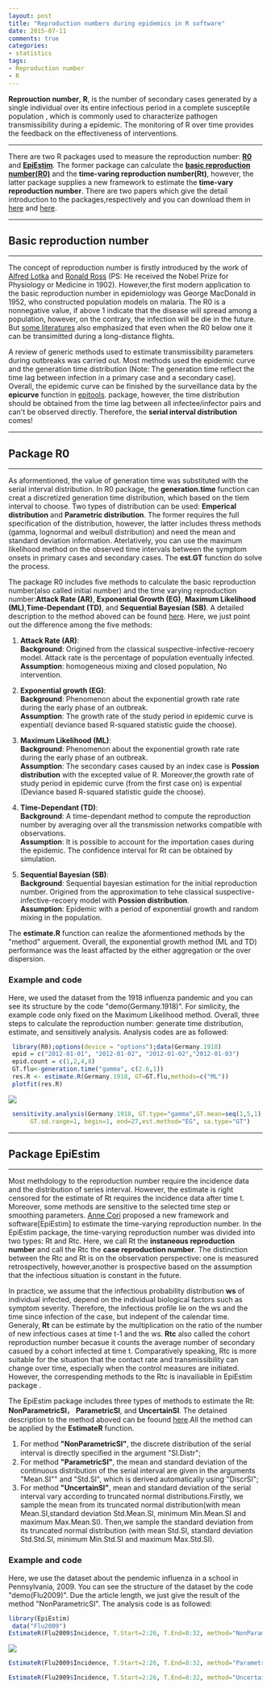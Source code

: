 ```yaml
---
layout: post
title: "Reproduction numbers during epidemics in R software"
date: 2015-07-11
comments: true
categories: 
- statistics
tags:
- Reproduction number
- R
---
```


**Reprouction number**, **R**, is the number of secondary cases generated by a single individual over its entire infectious period in a complete susceptile population , which is commonly used to characterize pathogen transmissibility during a epidemic. The monitoring of R over time provides the feedback on the effectiveness of interventions.

----------------------------------------------------------------------------

There are two R packages used to measure the reproduction number:  [**R0**](http://mirrors.ustc.edu.cn/CRAN/web/packages/R0/index.html) and [**EpiEstim**](http://mirrors.ustc.edu.cn/CRAN/web/packages/EpiEstim/index.html). The former package can calculate the [**basic reproduction number(R0)**](https://en.wikipedia.org/wiki/Basic_reproduction_number) and the **time-varing reproduction number(Rt)**, however, the latter package supplies a new framework to estimate the **time-vary reproduction number**. There are two papers which give the detail introduction to the packages,respectively and you can download them in [here](http://www.ncbi.nlm.nih.gov/pmc/articles/PMC3582628/pdf/1472-6947-12-147.pdf) and [here](http://www.researchgate.net/publication/256666227_A_New_Framework_and_Software_to_Estimate_Time-Varying_Reproduction_Numbers_During_Epidemics).

------------------------------------------------

## Basic reproduction number 

----------------------------------------------------

The concept of reproduction number is firstly introduced by the work of [Alfred Lotka](https://en.wikipedia.org/wiki/Alfred_Lotka) and [Ronald Ross](https://en.wikipedia.org/wiki/Ronald_Ross) (PS: He received the Nobel Prize for Physiology or Medicine in 1902). However,the first modern application to the basic reproduction number in epidemiology was George MacDonald in 1952, who constructed population models on malaria. The R0 is a nonnegative value, if above 1 indicate that the disease will spread among a population, however, on the contrary, the infection will be die in the future. But [some literatures](http://www.thelancet.com/pdfs/journals/laninf/PIIS1473-3099(13)70358-X.pdf) also emphasized that even when the R0 below one it can be transimitted during a long-distance flights. 


A review of generic methods used to estimate transmissibility parameters during outbreaks was carried out. Most methods used the epidemic curve and the generation time distribution (Note: The generation time reflect the time lag between infection in a primary case and a secondary case). Overall, the epidemic curve can be finished by the surveillance data by the **epicurve** function in [epitools](http://mirrors.ustc.edu.cn/CRAN/web/packages/epitools/index.html). package, however, the time distribution should be obtained from the time lag between all infectee/infector pairs and can't be observed directly. Therefore, the **serial interval distribution** comes! 

---------------------------------------

## Package R0

---------------------------------------------------

As aformentioned, the value of generation time was substituted with the serial interval distribution. In R0 package, the **generation.time** function can creat a discretized generation time distribution, which based on the tiem interval to choose. Two types of distribution can be used: **Emperical distribution** and **Parametric distribution**. The former requires the full specification of the distribution, however, the latter includes thress methods (gamma, lognormal and weibull distribution) and need the mean and standard deviation information. Aterlatively, you can use the maximum likelihood method on the observed time intervals between the symptom onsets in primary cases and secondary cases. The **est.GT** function do solve the process. 


The package R0 includes five methods to calculate the basic reproduction number(also called initial number) and the time varying reproduction number:**Attack Rate (AR)**, **Exponential Growth (EG)**, **Maximum Likelihood (ML)**,**Time-Dependant (TD)**, and **Sequential Bayesian (SB)**. A detailed description to the method aboved can be found [here](http://www.ncbi.nlm.nih.gov/pmc/articles/PMC3582628/pdf/1472-6947-12-147.pdf). Here, we just point out the difference among the five methods: 

   1. **Attack Rate (AR)**:   
   **Background**: Origined from the classical suspective-infective-recoery model. Attack rate is the percentage of population eventually infected.   
   **Assumption**: homogeneous mixing and closed population, No intervention.  
   
   2. **Exponential growth (EG)**:  
   **Background**: Phenomenon about the exponential growth rate rate during the early phase of an outbreak.  
   **Assumption**: The growth rate of the study period in epidemic curve is expential( deviance based R-squared statistic guide the choose).   
   
   3. **Maximum Likelihood (ML)**:  
    **Background**: Phenomenon about the exponential growth rate rate during the early phase of an outbreak.  
    **Assumption**: The secondary cases caused by an index case is **Possion distribution** with the excepted value of R. Moreover,the growth rate of study period in epidemic curve (from the first case on) is expential (Deviance based R-squared statistic guide the choose).
   
   4. **Time-Dependant (TD)**:  
   **Background**: A time-dependant method to compute the reproduction number by averaging over all the transmission networks compatible with observations.       
   **Assumption**: It is possible to account for the importation cases during the epidemic. The confidence interval for Rt can be obtained by simulation. 
   
   5. **Sequential Bayesian (SB)**:  
   **Background**: Sequential bayesian estimation for the initial reproduction number. Origined from the approximation to tehe classical suspective-infective-recoery model with **Possion distribution**.   
   **Assumption**:  Epidemic with a period of exponential growth and random mixing in the population. 
   
The **estimate.R** function can realize the aformentioned methods by the "method" arguement. Overall, the exponential growth method (ML and TD) performance was the least affacted by the either aggregation or the over dispersion. 

### Example and code

Here, we used the dataset from the 1918 influenza pandemic and you can see its structure by the code "demo(Germany.1918)". For simlicity, the example code only fixed on the Maximum Likelihood method. Overall, three steps to calculate the reproduction number: generate time distribution, estimate, and sensitively analysis. Analysis codes are as followed: 


```r
 library(R0);options(device = "options");data(Germany.1918) 
 epid = c("2012-01-01", "2012-01-02", "2012-01-02","2012-01-03")
 epid.count = c(1,2,4,8)
 GT.flu<-generation.time("gamma", c(2.6,1))  
 res.R <- estimate.R(Germany.1918, GT=GT.flu,methods=c("ML"))
 plotfit(res.R)
```

![](https://raw.githubusercontent.com/Spatial-R/en/gh-pages/images/R0/unnamed-chunk-1-1.png)


```r
 sensitivity.analysis(Germany.1918, GT.type="gamma",GT.mean=seq(1,5,1), 
      GT.sd.range=1, begin=1, end=27,est.method="EG", sa.type="GT")
```
-----------------------------------------------------------

## Package EpiEstim

-----------------------------------------------------------

Most methdology to the reproduction number require the incidence data and the distribution of series interval. However, the estimate is right censored for the estimate of Rt requires the incidence data after time t. Moreover, some methods are sensitive to the selected time step or smoothing parameters. [Anne Cori](http://www.researchgate.net/profile/Anne_Cori2) proposed a new framework and software[EpiEstim] to estimate the time-varying reproduction number. In the EpiEstim package, the time-varying reproduction number was divided into two types: Rt and Rtc. Here, we call Rt the **instaneous reproduction number** and call the Rtc the **case reproduction number**. The distinction between the Rtc and Rt is on the observation perspective: one is measured retrospectively, however,another is prospective based on the assumption that the infectious situation is constant in the future. 

In practice, we assume that the infectious probability distribution **ws** of individual infected, depend on the individual biological factors such as symptom severity. Therefore, the infectious profile lie on the ws and the time since infection of the case, but indepent of the calendar time. Generaly, **Rt** can be estimate by the multiplication on the ratio of the number of new infectious cases at time t-1 and the ws. **Rtc** also called the cohort reproduction number becasue it counts the average number of secondary casued by a cohort infected at time t. Comparatively speaking, Rtc is more suitable for the situation that the contact rate and transmissibility can change over time, especially when the control measures are initiated. However, the correspending methods to the Rtc is inavailiable in EpiEstim package .   


The EpiEstim package includes three types of methods to estimate the Rt: **NonParametricSI**， **ParametricSI**, and **UncertainSI**. The detained description to the method aboved can be foound [here](http://aje.oxfordjournals.org/content/178/9/1505/suppl/DC1).All the method can be applied by the **EstimateR** function.  

   1. For method **"NonParametricSI"**, the discrete distribution of the serial interval is directly speciﬁed in the argument "SI.Distr";      
   2. For method **"ParametricSI"**, the mean and standard deviation of the continuous distribution of the serial interval are given in the arguments "Mean.SI"" and "Std.SI", which is derived automatically using "DiscrSI";   
   3. For method **"UncertainSI"**, mean and standard deviation of the serial interval vary according to truncated normal distributions.Firstly, we sample the mean from its truncated normal distribution(with mean Mean.SI,standard deviation Std.Mean.SI, minimum Min.Mean.SI and maximum Max.Mean.SI). Then,we sample the standard deviation from its truncated normal distribution (with mean Std.SI, standard deviation Std.Std.SI, minimum Min.Std.SI and maximum Max.Std.SI). 
   
### Example and code

Here, we use the dataset about the pendemic influenza in a school in Pennsylvania, 2009. You can see the structure of the dataset by the code "demo(Flu2009)". Due the article length, we just give the result of the method "NonParametricSI". The analysis code is as followed:


```r
library(EpiEstim)
 data("Flu2009") 
EstimateR(Flu2009$Incidence, T.Start=2:26, T.End=8:32, method="NonParametricSI", SI.Distr=Flu2009$SI.Distr, plot=TRUE, leg.pos=xy.coords(1,3)) 
```

![](https://raw.githubusercontent.com/Spatial-R/en/gh-pages/images/R0/unnamed-chunk-2-1.png) 

```r
EstimateR(Flu2009$Incidence, T.Start=2:26, T.End=8:32, method="ParametricSI", Mean.SI=2.6, Std.SI=1.5, plot=TRUE) 

EstimateR(Flu2009$Incidence, T.Start=2:26, T.End=8:32, method="UncertainSI", Mean.SI=2.6, Std.Mean.SI=1, Min.Mean.SI=1, Max.Mean.SI=4.2, Std.SI=1.5, Std.Std.SI=0.5, Min.Std.SI=0.5, Max.Std.SI=2.5, n1=100, n2=100, plot=TRUE) 
```

   





